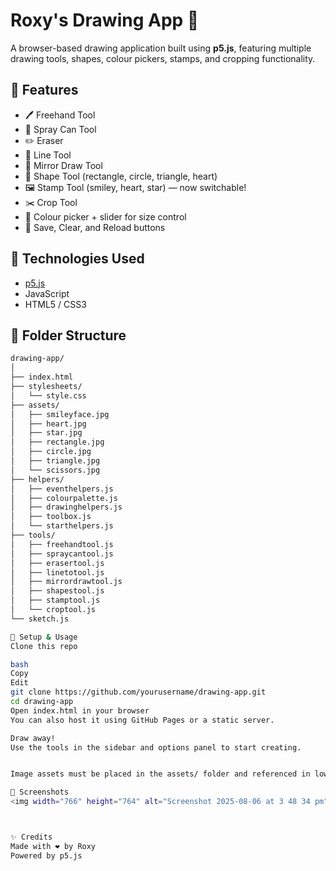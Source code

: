 # Roxy's Drawing App 🎨

A browser-based drawing application built using **p5.js**, featuring multiple drawing tools, shapes, colour pickers, stamps, and cropping functionality.

## 🚀 Features

- 🖊️ Freehand Tool  
- 🌈 Spray Can Tool  
- ✏️ Eraser  
- 📏 Line Tool  
- 🔁 Mirror Draw Tool  
- 🔲 Shape Tool (rectangle, circle, triangle, heart)  
- 🖼️ Stamp Tool (smiley, heart, star) — now switchable!  
- ✂️ Crop Tool  
- 🎨 Colour picker + slider for size control  
- 💾 Save, Clear, and Reload buttons  

## 🧰 Technologies Used

- [p5.js](https://p5js.org/)
- JavaScript
- HTML5 / CSS3

## 📁 Folder Structure

```bash
drawing-app/
│
├── index.html
├── stylesheets/
│   └── style.css
├── assets/
│   ├── smileyface.jpg
│   ├── heart.jpg
│   ├── star.jpg
│   ├── rectangle.jpg
│   ├── circle.jpg
│   ├── triangle.jpg
│   └── scissors.jpg
├── helpers/
│   ├── eventhelpers.js
│   ├── colourpalette.js
│   ├── drawinghelpers.js
│   ├── toolbox.js
│   └── starthelpers.js
├── tools/
│   ├── freehandtool.js
│   ├── spraycantool.js
│   ├── erasertool.js
│   ├── linetotool.js
│   ├── mirrordrawtool.js
│   ├── shapestool.js
│   ├── stamptool.js
│   └── croptool.js
└── sketch.js

🔧 Setup & Usage
Clone this repo

bash
Copy
Edit
git clone https://github.com/yourusername/drawing-app.git
cd drawing-app
Open index.html in your browser
You can also host it using GitHub Pages or a static server.

Draw away!
Use the tools in the sidebar and options panel to start creating.


Image assets must be placed in the assets/ folder and referenced in lowercase.

📸 Screenshots
<img width="766" height="764" alt="Screenshot 2025-08-06 at 3 48 34 pm" src="https://github.com/user-attachments/assets/06cae326-ba27-4d9d-965e-5d15001cb5f8" />



✨ Credits
Made with ❤️ by Roxy
Powered by p5.js
